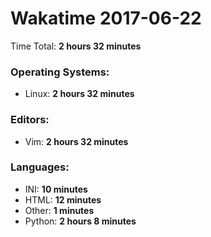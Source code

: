 # Wakatime 2017-06-22

Time Total: **2 hours 32 minutes**

### Operating Systems:
- Linux: **2 hours 32 minutes** 

### Editors:
- Vim: **2 hours 32 minutes** 

### Languages:
- INI: **10 minutes** 
- HTML: **12 minutes** 
- Other: **1 minutes** 
- Python: **2 hours 8 minutes** 

